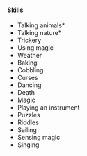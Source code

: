 
#### Skills
- Talking animals*
- Talking nature*
- Trickery
- Using magic 
- Weather
- Baking
- Cobbling 
- Curses
- Dancing 
- Death
- Magic
- Playing an instrument 
- Puzzles
- Riddles
- Sailing
- Sensing magic 
- Singing
